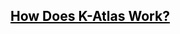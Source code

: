 ## <a style="color:#000" href="https://github.com/intuit/katlas#core-components">How Does K-Atlas Work?</a>

